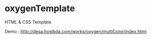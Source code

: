 # oxygenTemplate
HTML &amp; CSS Template

Demo : http://desa.hostkda.com/works/oxygen/multiColor/index.html
